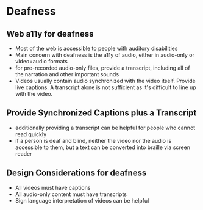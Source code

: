 # Deafness

## Web a11y for deafness

- Most of the web is accessible to people with auditory disabilities
- Main concern with deafness is the a11y of audio, either in audio-only or video+audio formats
- for pre-recorded audio-only files, provide a transcript, including all of the narration and other important sounds
- Videos usually contain audio synchronized with the video itself. Provide live captions. A transcript alone is not sufficient as it's difficult to line up with the video.

## Provide Synchronized Captions plus a Transcript

- additionally providing a transcript can be helpful for people who cannot read quickly
- if a person is deaf and blind, neither the video nor the audio is accessible to them, but a text can be converted into braille via screen reader

## Design Considerations for deafness

- All videos must have captions
- All audio-only content must have transcripts
- Sign language interpretation of videos can be helpful
